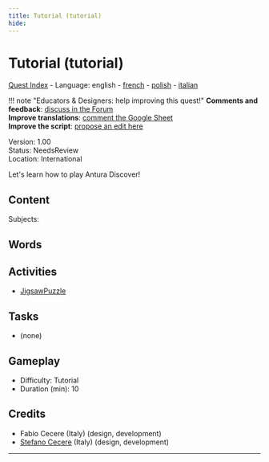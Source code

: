 ```yaml
---
title: Tutorial (tutorial)
hide:
---
```


# Tutorial (tutorial)
[Quest Index](./index.md) - Language: english - [french](./tutorial.fr.md) - [polish](./tutorial.pl.md) - [italian](./tutorial.it.md)

!!! note "Educators & Designers: help improving this quest!"
    **Comments and feedback**: [discuss in the Forum](https://vgwb.discourse.group/t/quest-tutorial/41)  
    **Improve translations**: [comment the Google Sheet](https://docs.google.com/spreadsheets/d/1FPFOy8CHor5ArSg57xMuPAG7WM27-ecDOiU-OmtHgjw/edit?gid=631129787#gid=631129787)  
    **Improve the script**: [propose an edit here](https://github.com/vgwb/Antura/blob/main/Assets/_discover/_quests/_TUTORIAL/Tutorial%20-%20Yarn%20Script.yarn)  

Version: 1.00  
Status: NeedsReview  
Location: International

Let's learn how to play Antura Discover!

## Content
Subjects: 


## Words
## Activities
- [JigsawPuzzle](../activities/index.md#JigsawPuzzle)

## Tasks
- (none)
## Gameplay
- Difficulty: Tutorial
- Duration (min): 10
## Credits
- Fabio Cecere (Italy) (design, development)
- [Stefano Cecere](https://stefanocecere.com) (Italy) (design, development)

---

